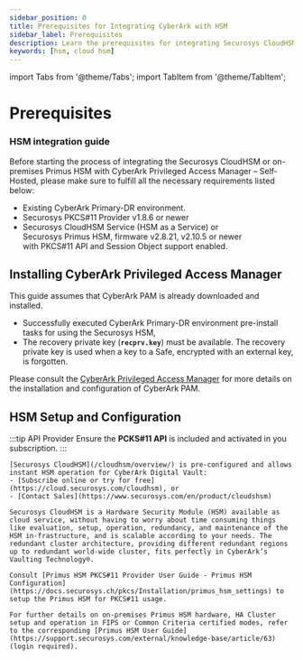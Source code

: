 ```yaml
---
sidebar_position: 0
title: Prerequisites for Integrating CyberArk with HSM
sidebar_label: Prerequisites
description: Learn the prerequisites for integrating Securosys CloudHSM or on-premises Primus HSM with CyberArk Privileged Access Manager, including setup and configuration details.
keywords: [hsm, cloud hsm]
---
```


import Tabs from '@theme/Tabs';
import TabItem from '@theme/TabItem';

# Prerequisites
### HSM integration guide

Before starting the process of integrating the Securosys CloudHSM or on-premises Primus HSM with CyberArk Privileged Access Manager – Self-Hosted, please make sure to fulfill all the necessary requirements listed below:
- Existing CyberArk Primary-DR environment. 
- Securosys PKCS#11 Provider v1.8.6 or newer
- Securosys CloudHSM Service (HSM as a Service) or <br />
    Securosys Primus HSM, firmware v2.8.21, v2.10.5 or newer <br />
    with PKCS#11 API and Session Object support enabled.


## Installing CyberArk Privileged Access Manager

This guide assumes that CyberArk PAM is already downloaded and installed.
- Successfully executed CyberArk Primary-DR environment pre-install tasks for using the Securosys HSM,
- The recovery private key (**`recprv.key`**) must be available. The recovery private key is used when a key to a Safe, encrypted with an external key, is forgotten.

Please consult the [CyberArk Privileged Access Manager](https://docs.cyberark.com/Product-Doc/OnlineHelp/PAS/12.6/en/Content/Resources/_TopNav/cc_Home.htm) for more details on the installation and configuration of CyberArk PAM.

## HSM Setup and Configuration

:::tip API Provider
Ensure the **PCKS#11 API** is included and activated in you subscription.
:::

<Tabs>
  <TabItem value="cloud" label="Cloud" default>
    
    [Securosys CloudHSM](/cloudhsm/overview/) is pre-configured and allows instant HSM operation for CyberArk Digital Vault:
    - [Subscribe online or try for free](https://cloud.securosys.com/cloudhsm), or
    - [Contact Sales](https://www.securosys.com/en/product/cloudshsm)

    Securosys CloudHSM is a Hardware Security Module (HSM) available as cloud service, without having to worry about time consuming things like evaluation, setup, operation, redundancy, and maintenance of the HSM in-frastructure, and is scalable according to your needs. The redundant cluster architecture, providing different redundant regions up to redundant world-wide cluster, fits perfectly in CyberArk’s Vaulting Technology®.

  </TabItem>
  
  <TabItem value="on-prem" label="On-premises">

    Consult [Primus HSM PKCS#11 Provider User Guide - Primus HSM Configuration](https://docs.securosys.ch/pkcs/Installation/primus_hsm_settings) to setup the Primus HSM for PKCS#11 usage.

    For further details on on-premises Primus HSM hardware, HA Cluster setup and operation in FIPS or Common Criteria certified modes, refer to the corresponding [Primus HSM User Guide](https://support.securosys.com/external/knowledge-base/article/63) (login required).

  </TabItem>
</Tabs>



